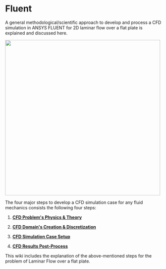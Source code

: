 # Fluent
A general methodological/scientific approach to develop and process a CFD simulation in ANSYS FLUENT for 2D laminar flow over a flat plate is explained and discussed here.

<img src="./Images/.png" width="500">

The four major steps to develop a CFD simulation case for any fluid mechanics consists the following four steps:

1. **[CFD Problem's Physics & Theory](https://github.com/teymourj/2D-flow-over-flat-plate-laminar/blob/master/Docs/Fluent/Physics.md)**

2. **[CFD Domain's Creation & Discretization](https://github.com/teymourj/2D-flow-over-flat-plate-laminar/blob/master/Docs/Fluent/Domain.md)**

3. **[CFD Simulation Case Setup](https://github.com/teymourj/2D-flow-over-flat-plate-laminar/blob/master/Docs/Fluent/Simulation.md)**

4. **[CFD Results Post-Process](https://github.com/teymourj/2D-flow-over-flat-plate/blob/master/Docs/Fluent/Post_Process.md)**

This wiki includes the explanation of the above-mentioned steps for the problem of Laminar Flow over a flat plate.
